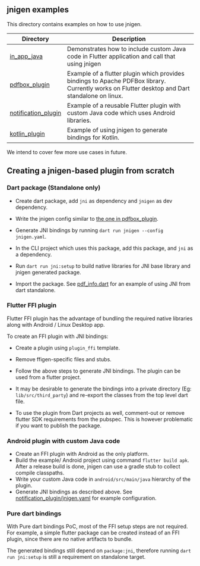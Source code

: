 ## jnigen examples

This directory contains examples on how to use jnigen.

| Directory                                   | Description                                                                                                                                    |
| ------------------------------------------- | ---------------------------------------------------------------------------------------------------------------------------------------------- |
| [in_app_java](in_app_java/)                 | Demonstrates how to include custom Java code in Flutter application and call that using jnigen                                                 |
| [pdfbox_plugin](pdfbox_plugin/)             | Example of a flutter plugin which provides bindings to Apache PDFBox library. Currently works on Flutter desktop and Dart standalone on linux. |
| [notification_plugin](notification_plugin/) | Example of a reusable Flutter plugin with custom Java code which uses Android libraries.                                                       |
| [kotlin_plugin](kotlin_plugin/)             | Example of using jnigen to generate bindings for Kotlin.                                                                                       |

We intend to cover few more use cases in future.

## Creating a jnigen-based plugin from scratch

### Dart package (Standalone only)

- Create dart package, add `jni` as dependency and `jnigen` as dev dependency.
- Write the jnigen config similar to [the one in pdfbox_plugin](pdfbox_plugin/jnigen.yaml).
- Generate JNI bindings by running `dart run jnigen --config jnigen.yaml`.

- In the CLI project which uses this package, add this package, and `jni` as a dependency.
- Run `dart run jni:setup` to build native libraries for JNI base library and jnigen generated package.
- Import the package. See [pdf_info.dart](pdfbox_plugin/dart_example/bin/pdf_info.dart) for an example of using JNI from dart standalone.

### Flutter FFI plugin

Flutter FFI plugin has the advantage of bundling the required native libraries along with Android / Linux Desktop app.

To create an FFI plugin with JNI bindings:

- Create a plugin using `plugin_ffi` template.
- Remove ffigen-specific files and stubs.
- Follow the above steps to generate JNI bindings. The plugin can be used from a flutter project.

- It may be desirable to generate the bindings into a private directory (Eg: `lib/src/third_party`) and re-export the classes from the top level dart file.

- To use the plugin from Dart projects as well, comment-out or remove flutter SDK requirements from the pubspec. This is however problematic if you want to publish the package.

### Android plugin with custom Java code

- Create an FFI plugin with Android as the only platform.
- Build the example/ Android project using command `flutter build apk`. After a release build is done, jnigen can use a gradle stub to collect compile classpaths.
- Write your custom Java code in `android/src/main/java` hierarchy of the plugin.
- Generate JNI bindings as described above. See [notification_plugin/jnigen.yaml](notification_plugin/jnigen.yaml) for example configuration.

### Pure dart bindings

With Pure dart bindings PoC, most of the FFI setup steps are not required. For example, a simple flutter package can be created instead of an FFI plugin, since there are no native artifacts to bundle.

The generated bindings still depend on `package:jni`, therefore running `dart run jni:setup` is still a requirement on standalone target.
